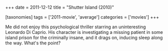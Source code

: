 +++
date = 2011-12-12
title = "Shutter Island (2010)"

[taxonomies]
tags = ['2011-movie', 'average']
categories = ['movies']
+++

Me did not enjoy this psychological thriller starring an uninteresting
Leonardo Di Caprio. His character is investigating a missing patient in
some island prison for the criminally insane, and it drags on, inducing
sleep along the way. What\'s the point?
